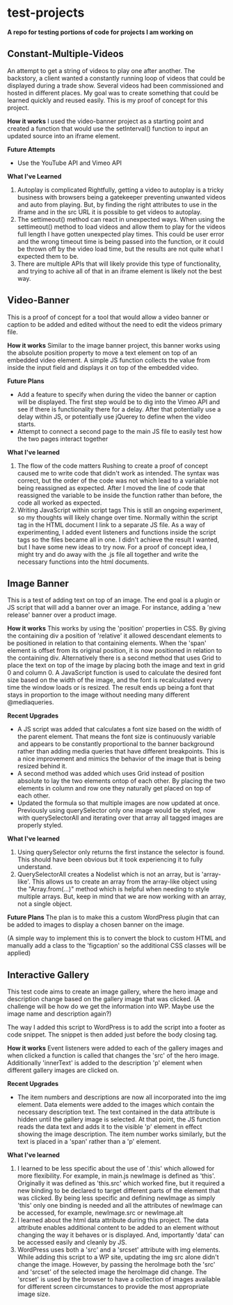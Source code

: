 # test-projects
**A repo for testing portions of code for projects I am working on**

## Constant-Multiple-Videos

An attempt to get a string of videos to play one after another.
The backstory, a client wanted a constantly running loop of videos that could be displayed during a trade show. Several videos had been commissioned and hosted in different places. My goal was to create something that could be learned quickly and reused easily. This is my proof of concept for this project.

**How it works**
I used the video-banner project as a starting point and created a function that would use the setInterval() function to input an updated source into an iframe element.


**Future Attempts**
- Use the YouTube API and Vimeo API

**What I've Learned**
1. Autoplay is complicated
Rightfully, getting a video to autoplay is a tricky business with browsers being a gatekeeper preventing unwanted videos and auto from playing. But, by finding the right attributes to use in the iframe and in the src URL it is possible to get videos to autoplay.
2. The settimeout() method can react in unexpected ways.
When using the settimeout() method to load videos and allow them to play for the videos full length I have gotten unexpected play times. This could be user error and the wrong timeout time is being passed into the function, or it could be thrown off by the video load time, but the results are not quite what I expected them to be. 
3. There are multiple APIs that will likely provide this type of functionality, and trying to achive all of that in an iframe element is likely not the best way.

## Video-Banner

This is a proof of concept for a tool that would allow a video banner or caption to be added and edited without the need to edit the videos primary file. 

**How it works**
Similar to the image banner project, this banner works using the absolute position property to move a text element on top of an embedded video element. A simple JS function collects the value from inside the input field and displays it on top of the embedded video. 

**Future Plans**
- Add a feature to specify when during the video the banner or caption will be displayed. The first step would be to dig into the Vimeo API and see if there is functionality there for a delay. After that potentially use a delay within JS, or potentially use jQuerey to define when the video starts.
- Attempt to connect a second page to the main JS file to easily test how the two pages interact together

**What I've learned**
1. The flow of the code matters
Rushing to create a proof of concept caused me to write code that didn't work as intended. The syntax was correct, but the order of the code was not which lead to a variable not being reassigned as expected. After I moved the line of code that reassigned the variable to be inside the function rather than before, the code all worked as expected. 
2. Writing JavaScript within script tags
This is still an ongoing experiment, so my thoughts will likely change over time. Normally within the script tag in the HTML document I link to a separate JS file. As a way of experimenting, I added event listeners and functions inside the script tags so the files became all in one. I didn't achieve the result I wanted, but I have some new ideas to try now. For a proof of concept idea, I might try and do away with the .js file all together and write the necessary functions into the html documents.

## Image Banner

This is a test of adding text on top of an image. 
The end goal is a plugin or JS script that will add a banner over an image. For instance, adding a 'new release' banner over a product image. 

**How it works**
This works by using the 'position' properties in CSS. By giving the containing div a position of 'relative' it allowed descendant elements to be positioned in relation to that containing elements. When the 'span' element is offset from its original position, it is now positioned in relation to the containing div. Alternatively there is a second method that uses Grid to place the text on top of the image by placing both the image and text in grid 0 and column 0. A JavaScript function is used to calculate the desired font size based on the width of the image, and the font is recalculated every time the window loads or is resized. The result ends up being a font that stays in proportion to the image without needing many different @mediaqueries. 

**Recent Upgrades**
- A JS script was added that calculates a font size based on the width of the parent element. That means the font size is continuously variable and appears to be constantly proportional to the banner background rather than adding media queries that have different breakpoints. This is a nice improvement and mimics the behavior of the image that is being resized behind it. 
- A second method was added which uses Grid instead of position absolute to lay the two elements ontop of each other. By placing the two elements in column and row one they naturally get placed on top of each other.
- Updated the formula so that multiple images are now updated at once. Previously using querySelector only one image would be styled, now with querySelectorAll and iterating over that array all tagged images are properly styled.

**What I've learned**
1. Using querySelector only returns the first instance the selector is found. This should have been obvious but it took experiencing it to fully understand.
2. QuerySelectorAll creates a Nodelist which is not an array, but is 'array-like'. This allows us to create an array from the array-like object using the "Array.from(...)" method which is helpful when needing to style multiple arrays. But, keep in mind that we are now working with an array, not a single object.  

**Future Plans**
The plan is to make this a custom WordPress plugin that can be added to images to display a chosen banner on the image. 

(A simple way to implement this is to convert the block to custom HTML and manually add a class to the 'figcaption' so the additional CSS classes will be applied)

## Interactive Gallery

This test code aims to create an image gallery, where the hero image and description change based on the gallery image that was clicked. 
(A challenge will be how do we get the information into WP. Maybe use the image name and description again?)

The way I added this script to WordPress is to add the script into a footer as code snippet. The snippet is then added just before the body closing tag. 

**How it works**
Event listeners were added to each of the gallery images and when clicked a function is called that changes the 'src' of the hero image. Additionally 'innerText' is added to the description 'p' element when different gallery images are clicked on.

**Recent Upgrades**
- The item numbers and descriptions are now all incorporated into the img element. Data elements were added to the images which contain the necessary description text. The text contained in the data attribute is hidden until the gallery image is selected. At that point, the JS function reads the data text and adds it to the visible 'p' element in effect showing the image description. The item number works similarly, but the text is placed in a 'span' rather than a 'p' element.

**What I've learned**
1. I learned to be less specific about the use of '.this' which allowed for more flexibility. For example, in main.js newImage is defined as 'this'. Originally it was defined as 'this.src' which worked fine, but it required a new binding to be declared to target different parts of the element that was clicked. By being less specific and defining newImage as simply 'this' only one binding is needed and all the attributes of newImage can be accessed, for example, newImage.src or newImage.alt
2. I learned about the html data attribute during this project. The data attribute enables additional content to be added to an element without changing the way it behaves or is displayed. And, importantly 'data' can be accessed easily and cleanly by JS.
3. WordPress uses both a 'src' and a 'srcset' attribute with img elements. While adding this script to a WP site, updating the img src alone didn't change the image. However, by passing the heroImage both the 'src' and 'srcset' of the selected image the heroImage did change. The 'srcset' is used by the browser to have a collection of images available for different screen circumstances to provide the most appropriate image size.
